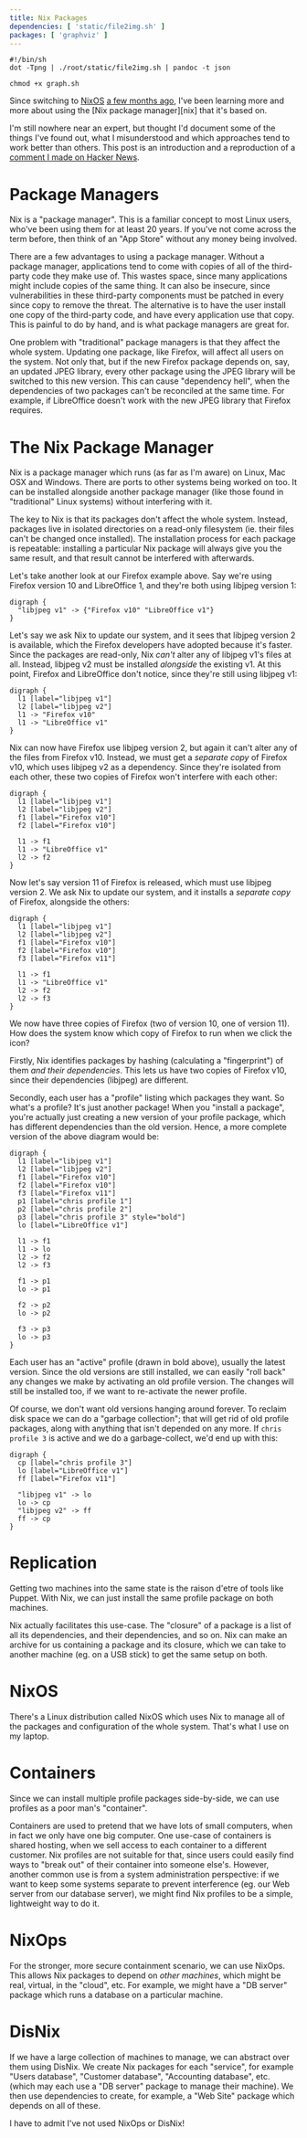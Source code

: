 ```yaml
---
title: Nix Packages
dependencies: [ 'static/file2img.sh' ]
packages: [ 'graphviz' ]
---
```


```{pipe="tee graph.sh > /dev/null"}
#!/bin/sh
dot -Tpng | ./root/static/file2img.sh | pandoc -t json
```

```{pipe="sh > /dev/null"}
chmod +x graph.sh
```

Since switching to [NixOS][nixos] [a few months ago][nixpost], I've been learning more and more about using the [Nix package manager][nix] that it's based on.

I'm still nowhere near an expert, but thought I'd document some of the things I've found out, what I misunderstood and which approaches tend to work better than others. This post is an introduction and a reproduction of a [comment I made on Hacker News][hackernews].

# Package Managers #

Nix is a "package manager". This is a familiar concept to most Linux users, who've been using them for at least 20 years. If you've not come across the term before, then think of an "App Store" without any money being involved.

There are a few advantages to using a package manager. Without a package manager, applications tend to come with copies of all of the third-party code they make use of. This wastes space, since many applications might include copies of the same thing. It can also be insecure, since vulnerabilities in these third-party components must be patched in every since copy to remove the threat. The alternative is to have the user install one copy of the third-party code, and have every application use that copy. This is painful to do by hand, and is what package managers are great for.

One problem with "traditional" package managers is that they affect the whole system. Updating one package, like Firefox, will affect all users on the system. Not only that, but if the new Firefox package depends on, say, an updated JPEG library, every other package using the JPEG library will be switched to this new version. This can cause "dependency hell", when the dependencies of two packages can't be reconciled at the same time. For example, if LibreOffice doesn't work with the new JPEG library that Firefox requires.

# The Nix Package Manager #

Nix is a package manager which runs (as far as I'm aware) on Linux, Mac OSX and Windows. There are ports to other systems being worked on too. It can be installed alongside another package manager (like those found in "traditional" Linux systems) without interfering with it.

The key to Nix is that its packages don't affect the whole system. Instead, packages live in isolated directories on a read-only filesystem (ie. their files can't be changed once installed). The installation process for each package is repeatable: installing a particular Nix package will always give you the same result, and that result cannot be interfered with afterwards.

Let's take another look at our Firefox example above. Say we're using Firefox version 10 and LibreOffice 1, and they're both using libjpeg version 1:

```{.unwrap pipe="./graph.sh"}
digraph {
  "libjpeg v1" -> {"Firefox v10" "LibreOffice v1"}
}
```

Let's say we ask Nix to update our system, and it sees that libjpeg version 2 is available, which the Firefox developers have adopted because it's faster. Since the packages are read-only, Nix *can't* alter any of libjpeg v1's files at all. Instead, libjpeg v2 must be installed *alongside* the existing v1. At this point, Firefox and LibreOffice don't notice, since they're still using libjpeg v1:

```{.unwrap pipe="./graph.sh"}
digraph {
  l1 [label="libjpeg v1"]
  l2 [label="libjpeg v2"]
  l1 -> "Firefox v10"
  l1 -> "LibreOffice v1"
}
```

Nix can now have Firefox use libjpeg version 2, but again it can't alter any of the files from Firefox v10. Instead, we must get a *separate copy* of Firefox v10, which uses libjpeg v2 as a dependency. Since they're isolated from each other, these two copies of Firefox won't interfere with each other:

```{.unwrap pipe="./graph.sh"}
digraph {
  l1 [label="libjpeg v1"]
  l2 [label="libjpeg v2"]
  f1 [label="Firefox v10"]
  f2 [label="Firefox v10"]

  l1 -> f1
  l1 -> "LibreOffice v1"
  l2 -> f2
}
```

Now let's say version 11 of Firefox is released, which must use libjpeg version 2. We ask Nix to update our system, and it installs a *separate copy* of Firefox, alongside the others:

```{.unwrap pipe="./graph.sh"}
digraph {
  l1 [label="libjpeg v1"]
  l2 [label="libjpeg v2"]
  f1 [label="Firefox v10"]
  f2 [label="Firefox v10"]
  f3 [label="Firefox v11"]

  l1 -> f1
  l1 -> "LibreOffice v1"
  l2 -> f2
  l2 -> f3
}
```

We now have three copies of Firefox (two of version 10, one of version 11). How does the system know which copy of Firefox to run when we click the icon?

Firstly, Nix identifies packages by hashing (calculating a "fingerprint") of them *and their dependencies*. This lets us have two copies of Firefox v10, since their dependencies (libjpeg) are different.

Secondly, each user has a "profile" listing which packages they want. So what's a profile? It's just another package! When you "install a package", you're actually just creating a new version of your profile package, which has different dependencies than the old version. Hence, a more complete version of the above diagram would be:

```{.unwrap pipe="./graph.sh"}
digraph {
  l1 [label="libjpeg v1"]
  l2 [label="libjpeg v2"]
  f1 [label="Firefox v10"]
  f2 [label="Firefox v10"]
  f3 [label="Firefox v11"]
  p1 [label="chris profile 1"]
  p2 [label="chris profile 2"]
  p3 [label="chris profile 3" style="bold"]
  lo [label="LibreOffice v1"]

  l1 -> f1
  l1 -> lo
  l2 -> f2
  l2 -> f3

  f1 -> p1
  lo -> p1

  f2 -> p2
  lo -> p2

  f3 -> p3
  lo -> p3
}
```

Each user has an "active" profile (drawn in bold above), usually the latest version. Since the old versions are still installed, we can easily "roll back" any changes we make by activating an old profile version. The changes will still be installed too, if we want to re-activate the newer profile.

Of course, we don't want old versions hanging around forever. To reclaim disk space we can do a "garbage collection"; that will get rid of old profile packages, along with anything that isn't depended on any more. If `chris profile 3` is active and we do a garbage-collect, we'd end up with this:

```{.unwrap pipe="./graph.sh"}
digraph {
  cp [label="chris profile 3"]
  lo [label="LibreOffice v1"]
  ff [label="Firefox v11"]

  "libjpeg v1" -> lo
  lo -> cp
  "libjpeg v2" -> ff
  ff -> cp
}
```

# Replication #

Getting two machines into the same state is the raison d'etre of tools like Puppet. With Nix, we can just install the same profile package on both machines.

Nix actually facilitates this use-case. The "closure" of a package is a list of all its dependencies, and their dependencies, and so on. Nix can make an archive for us containing a package and its closure, which we can take to another machine (eg. on a USB stick) to get the same setup on both.

# NixOS #

There's a Linux distribution called NixOS which uses Nix to manage all of the packages and configuration of the whole system. That's what I use on my laptop.

# Containers #

Since we can install multiple profile packages side-by-side, we can use profiles as a poor man's "container".

Containers are used to pretend that we have lots of small computers, when in fact we only have one big computer. One use-case of containers is shared hosting, when we sell access to each container to a different customer. Nix profiles are not suitable for that, since users could easily find ways to "break out" of their container into someone else's. However, another common use is from a system administration perspective: if we want to keep some systems separate to prevent interference (eg. our Web server from our database server), we might find Nix profiles to be a simple, lightweight way to do it.

# NixOps #

For the stronger, more secure containment scenario, we can use NixOps. This allows Nix packages to depend on *other machines*, which might be real, virtual, in the "cloud", etc. For example, we might have a "DB server" package which runs a database on a particular machine.

# DisNix #

If we have a large collection of machines to manage, we can abstract over them using DisNix. We create Nix packages for each "service", for example "Users database", "Customer database", "Accounting database", etc. (which may each use a "DB server" package to manage their machine). We then use dependencies to create, for example, a "Web Site" package which depends on all of these.

I have to admit I've not used NixOps or DisNix!

[nixos]: http://nixos.org
[nixpost]: /projects/nixos/switching_to_nixos.html
[hackernews]: https://news.ycombinator.com/item?id=8729061
